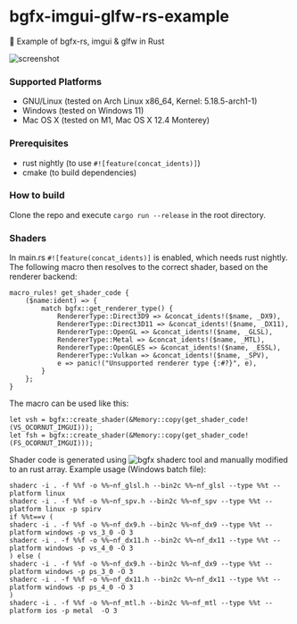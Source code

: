 # bgfx-imgui-glfw-rs-example
🦀 Example of bgfx-rs, imgui &amp; glfw in Rust

![screenshot](https://user-images.githubusercontent.com/9589896/177610510-586f0329-a105-4b02-adbe-dc22c2d7ad40.png)

### Supported Platforms ###
- GNU/Linux (tested on Arch Linux x86_64, Kernel: 5.18.5-arch1-1)
- Windows (tested on Windows 11)
- Mac OS X (tested on M1, Mac OS X 12.4 Monterey)

### Prerequisites ###
- rust nightly (to use `#![feature(concat_idents)]`)
- cmake (to build dependencies)

### How to build ###
Clone the repo and execute `cargo run --release` in the root directory.

### Shaders ###
In main.rs `#![feature(concat_idents)]` is enabled, which needs rust nightly.
The following macro then resolves to the correct shader, based on the renderer backend:
```
macro_rules! get_shader_code {
    ($name:ident) => {
        match bgfx::get_renderer_type() {
            RendererType::Direct3D9 => &concat_idents!($name, _DX9),
            RendererType::Direct3D11 => &concat_idents!($name, _DX11),
            RendererType::OpenGL => &concat_idents!($name, _GLSL),
            RendererType::Metal => &concat_idents!($name, _MTL),
            RendererType::OpenGLES => &concat_idents!($name, _ESSL),
            RendererType::Vulkan => &concat_idents!($name, _SPV),
            e => panic!("Unsupported renderer type {:#?}", e),
        }
    };
}
```

The macro can be used like this:
```
let vsh = bgfx::create_shader(&Memory::copy(get_shader_code!(VS_OCORNUT_IMGUI)));
let fsh = bgfx::create_shader(&Memory::copy(get_shader_code!(FS_OCORNUT_IMGUI)));
```

Shader code is generated using ![bgfx shaderc tool](https://github.com/bkaradzic/bgfx/tree/master/tools/shaderc) and manually modified to an rust array.
Example usage (Windows batch file):
```
shaderc -i . -f %%f -o %%~nf_glsl.h --bin2c %%~nf_glsl --type %%t --platform linux
shaderc -i . -f %%f -o %%~nf_spv.h --bin2c %%~nf_spv --type %%t --platform linux -p spirv
if %%t==v (
shaderc -i . -f %%f -o %%~nf_dx9.h --bin2c %%~nf_dx9 --type %%t --platform windows -p vs_3_0 -O 3
shaderc -i . -f %%f -o %%~nf_dx11.h --bin2c %%~nf_dx11 --type %%t --platform windows -p vs_4_0 -O 3
) else (
shaderc -i . -f %%f -o %%~nf_dx9.h --bin2c %%~nf_dx9 --type %%t --platform windows -p ps_3_0 -O 3
shaderc -i . -f %%f -o %%~nf_dx11.h --bin2c %%~nf_dx11 --type %%t --platform windows -p ps_4_0 -O 3
)
shaderc -i . -f %%f -o %%~nf_mtl.h --bin2c %%~nf_mtl --type %%t --platform ios -p metal  -O 3
```
